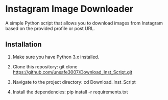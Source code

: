 # Instagram Image Downloader

A simple Python script that allows you to download images from Instagram based on the provided profile or post URL.

## Installation

1. Make sure you have Python 3.x installed.
2. Clone this repository:
git clone https://github.com/unsafe3007/Download_Inst_Script.git

3. Navigate to the project directory:
cd Download_Inst_Script

4. Install the dependencies:
pip install -r requirements.txt
